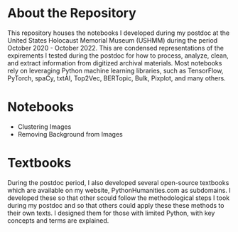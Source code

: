 # About the Repository
This repository houses the notebooks I developed during my postdoc at the United States Holocaust Memorial Museum (USHMM) during the period October 2020 - October 2022. This are condensed representations of the expirements I tested during the postdoc for how to process, analyze, clean, and extract information from digitized archival materials. Most notebooks rely on leveraging Python machine learning libraries, such as TensorFlow, PyTorch, spaCy, txtAI, Top2Vec, BERTopic, Bulk, Pixplot, and many others.


# Notebooks
- Clustering Images
- Removing Background from Images


# Textbooks
During the postdoc period, I also developed several open-source textbooks which are available on my website, PythonHumanities.com as subdomains. I developed these so that other scould follow the methodological steps I took during my postdoc and so that others could apply these these methods to their own texts. I designed them for those with limited Python, with key concepts and terms are explained.
